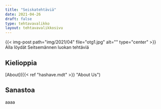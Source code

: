 ```yaml
---
title: "Seiskatehtäviä"
date: 2021-04-26
draft: false
type: tehtavavalikko
layout: tehtavavalikkosivu
---
```

{{< img-post path="img/2021/04" file="otg1.jpg" alt="" type="center" >}}
Alla löydät Seitsemännen luokan tehtäviä

## Kielioppia
[About]({{< ref "hashave.mdt" >}} "About Us")

## Sanastoa
aaaa

